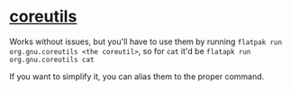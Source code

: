 # [coreutils](https://www.gnu.org/software/coreutils/)
Works without issues, but you'll have to use them by running `flatpak run org.gnu.coreutils <the coreutil>`, so for `cat` it'd be `flatapk run org.gnu.coreutils cat`

If you want to simplify it, you can alias them to the proper command.
